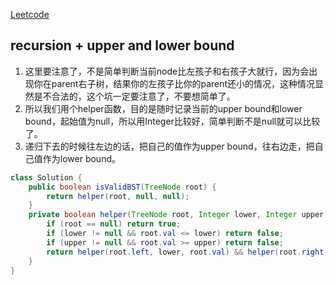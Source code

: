 [Leetcode](https://leetcode.com/problems/substring-with-concatenation-of-all-words/)

## recursion + upper and lower bound

1. 这里要注意了，不是简单判断当前node比左孩子和右孩子大就行，因为会出现你在parent右子树，结果你的左孩子比你的parent还小的情况，这种情况显然是不合法的，这个坑一定要注意了，不要想简单了。
2. 所以我们用个helper函数，目的是随时记录当前的upper bound和lower bound，起始值为null，所以用Integer比较好，简单判断不是null就可以比较了。
3. 递归下去的时候往左边的话，把自己的值作为upper bound，往右边走，把自己值作为lower bound。

```java
class Solution {
    public boolean isValidBST(TreeNode root) {
        return helper(root, null, null);
    }
    private boolean helper(TreeNode root, Integer lower, Integer upper) {
        if (root == null) return true;
        if (lower != null && root.val <= lower) return false;
        if (upper != null && root.val >= upper) return false;
        return helper(root.left, lower, root.val) && helper(root.right, root.val, upper);
    }
}
```
